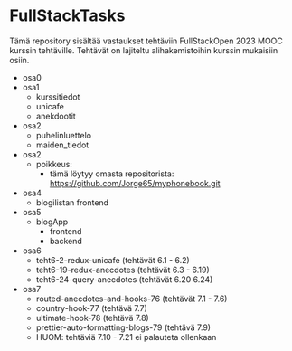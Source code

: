 # FullStackTasks
Tämä repository sisältää vastaukset tehtäviin 
FullStackOpen 2023 MOOC kurssin tehtäville.
Tehtävät on lajiteltu alihakemistoihin kurssin mukaisiin osiin.
- osa0
- osa1
    - kurssitiedot
    - unicafe
    - anekdootit
- osa2
    - puhelinluettelo
    - maiden_tiedot
- osa2
    - poikkeus:
        - tämä löytyy omasta repositorista:
          https://github.com/Jorge65/myphonebook.git
- osa4
    - blogilistan frontend
- osa5
    - blogApp 
        - frontend 
        - backend 
- osa6
    - teht6-2-redux-unicafe (tehtävät 6.1 - 6.2)
    - teht6-19-redux-anecdotes (tehtävät 6.3 - 6.19)
    - teht6-24-query-anecdotes (tehtävät 6.20 6.24)
- osa7
    - routed-anecdotes-and-hooks-76 (tehtävät 7.1 - 7.6)
    - country-hook-77 (tehtävä 7.7)
    - ultimate-hook-78 (tehtävä 7.8)
    - prettier-auto-formatting-blogs-79 (tehtävä 7.9)
    - HUOM: tehtäviä 7.10 - 7.21 ei palauteta ollenkaan

